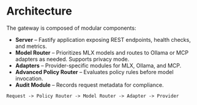 # Architecture

The gateway is composed of modular components:

- **Server** – Fastify application exposing REST endpoints, health checks, and metrics.
- **Model Router** – Prioritizes MLX models and routes to Ollama or MCP adapters as needed. Supports privacy mode.
- **Adapters** – Provider-specific modules for MLX, Ollama, and MCP.
- **Advanced Policy Router** – Evaluates policy rules before model invocation.
- **Audit Module** – Records request metadata for compliance.

```
Request -> Policy Router -> Model Router -> Adapter -> Provider
```
